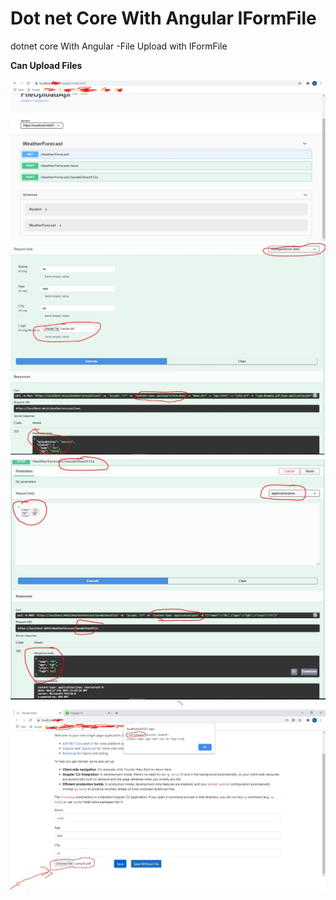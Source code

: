 # Dot net Core With Angular IFormFile
dotnet core With Angular -File Upload with IFormFile

**Can Upload Files**

![alt](sw.JPG)
![alt](mt.JPG)
![alt](nm.JPG)
![alt](up.JPG)